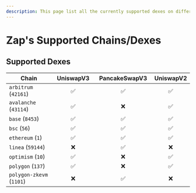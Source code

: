 ```yaml
---
description: This page list all the currently supported dexes on different chains
---
```


# Zap's Supported Chains/Dexes

## Supported Dexes

<table><thead><tr><th width="216">Chain</th><th width="143" align="center">UniswapV3</th><th width="165" align="center">PancakeSwapV3</th><th align="center">UniswapV2</th></tr></thead><tbody><tr><td><code>arbitrum</code> (<code>42161</code>)</td><td align="center">✅</td><td align="center">✅</td><td align="center">✅</td></tr><tr><td><code>avalanche</code> (<code>43114</code>)</td><td align="center">✅</td><td align="center">❌️</td><td align="center">✅</td></tr><tr><td><code>base</code> (<code>8453</code>)</td><td align="center">✅</td><td align="center">✅</td><td align="center">✅</td></tr><tr><td><code>bsc</code> (<code>56</code>)</td><td align="center">✅</td><td align="center">✅</td><td align="center">✅</td></tr><tr><td><code>ethereum</code> (<code>1</code>)</td><td align="center">✅</td><td align="center">✅</td><td align="center">✅</td></tr><tr><td><code>linea</code> (<code>59144</code>)</td><td align="center">❌️</td><td align="center">✅</td><td align="center">❌️</td></tr><tr><td><code>optimism</code> (<code>10</code>)</td><td align="center">✅</td><td align="center">❌️</td><td align="center">✅</td></tr><tr><td><code>polygon</code> (<code>137</code>)</td><td align="center">✅</td><td align="center">❌️</td><td align="center">✅</td></tr><tr><td><code>polygon-zkevm</code> (<code>1101</code>)</td><td align="center">❌️</td><td align="center">✅</td><td align="center">❌️</td></tr></tbody></table>
